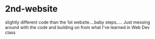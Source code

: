 # 2nd-website
slightly different code than the 1st website....baby steps.....
Just messing around with the code and building on from what I've learned in Web Dev class

